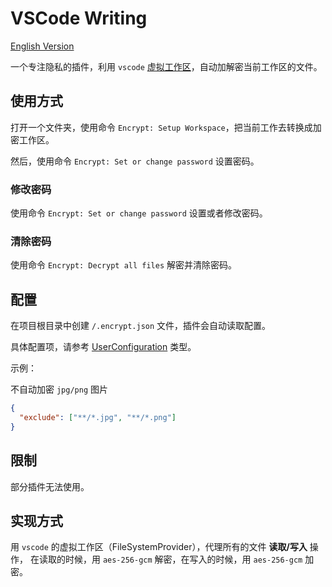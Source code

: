 # VSCode Writing

[English Version](./README.en.md)

一个专注隐私的插件，利用 `vscode` [虚拟工作区][virtual-workspace]，自动加解密当前工作区的文件。

## 使用方式

打开一个文件夹，使用命令 `Encrypt: Setup Workspace`，把当前工作去转换成加密工作区。

然后，使用命令 `Encrypt: Set or change password` 设置密码。

### 修改密码

使用命令 `Encrypt: Set or change password` 设置或者修改密码。

### 清除密码

使用命令 `Encrypt: Decrypt all files` 解密并清除密码。

## 配置

在项目根目录中创建 `/.encrypt.json` 文件，插件会自动读取配置。

具体配置项，请参考 [UserConfiguration](./src/configuration.ts) 类型。

示例：

不自动加密 `jpg/png` 图片

```json
{
  "exclude": ["**/*.jpg", "**/*.png"]
}
```

## 限制

部分插件无法使用。

## 实现方式

用 `vscode` 的虚拟工作区（FileSystemProvider），代理所有的文件 **读取/写入** 操作，
在读取的时候，用 `aes-256-gcm` 解密，在写入的时候，用 `aes-256-gcm` 加密。

[virtual-workspace]: https://code.visualstudio.com/api/extension-guides/virtual-workspaces
